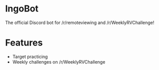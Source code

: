 # IngoBot
  
The official Discord bot for /r/remoteviewing and /r/WeeklyRVChallenge!  
  
# Features
  
* Target practicing  
* Weekly challenges on /r/WeeklyRVChallenge